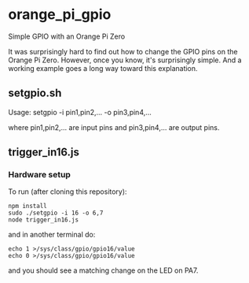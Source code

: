 # orange_pi_gpio
Simple GPIO with an Orange Pi Zero

It was surprisingly hard to find out how to change the GPIO pins on the Orange Pi Zero. However, once you know, it's surprisingly simple. And a working example goes a long way toward this explanation.

## setgpio.sh

Usage: setgpio -i pin1,pin2,... -o pin3,pin4,...

where pin1,pin2,... are input pins and
pin3,pin4,... are output pins.

## trigger_in16.js

### Hardware setup


To run (after cloning this repository):
```
npm install
sudo ./setgpio -i 16 -o 6,7
node trigger_in16.js
```

and in another terminal do:
```
echo 1 >/sys/class/gpio/gpio16/value
echo 0 >/sys/class/gpio/gpio16/value
```

and you should see a matching change on the LED on PA7.

